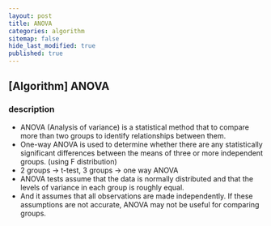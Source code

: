 ```yaml
---
layout: post
title: ANOVA 
categories: algorithm
sitemap: false
hide_last_modified: true
published: true
---
```


## [Algorithm] ANOVA

### description

- ANOVA (Analysis of variance) is a statistical method that to compare more than two groups to identify relationships between them.
- One-way ANOVA is used to determine whether there are any statistically significant differences between the means of three or more independent groups. (using F distribution)
- 2 groups → t-test, 3 groups → one way ANOVA
- ANOVA tests assume that the data is normally distributed and that the levels of variance in each group is roughly equal.
- And it assumes that all observations are made independently. If these assumptions are not accurate, ANOVA may not be useful for comparing groups.